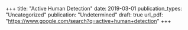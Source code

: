 +++
title: "Active Human Detection"
date: 2019-03-01
publication_types: "Uncategorized"
publication: "Undetermined"
draft: true
url_pdf: "https://www.google.com/search?q=active+human+detection"
+++

